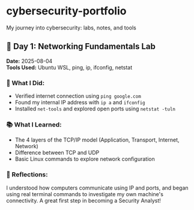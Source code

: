# cybersecurity-portfolio
My journey into cybersecurity: labs, notes, and tools
## 🧪 Day 1: Networking Fundamentals Lab

**Date:** 2025-08-04  
**Tools Used:** Ubuntu WSL, ping, ip, ifconfig, netstat  

### 🔧 What I Did:
- Verified internet connection using `ping google.com`
- Found my internal IP address with `ip a` and `ifconfig`
- Installed `net-tools` and explored open ports using `netstat -tuln`

### 📚 What I Learned:
- The 4 layers of the TCP/IP model (Application, Transport, Internet, Network)
- Difference between TCP and UDP
- Basic Linux commands to explore network configuration

### 🧠 Reflections:
I understood how computers communicate using IP and ports, and began using real terminal commands to investigate my own machine's connectivity. A great first step in becoming a Security Analyst!
